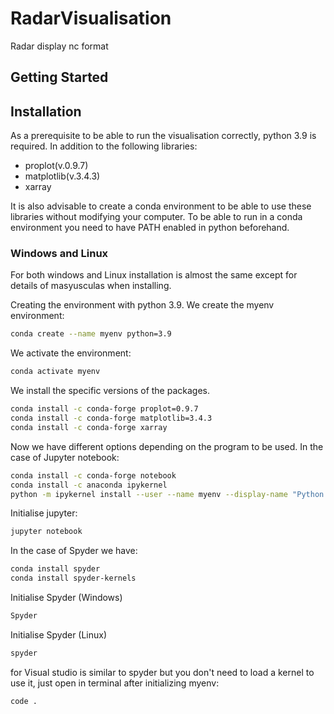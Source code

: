 # RadarVisualisation
Radar display nc format

## Getting Started

## Installation

As a prerequisite to be able to run the visualisation correctly, python 3.9 is required. In addition to the following libraries:

- proplot(v.0.9.7)
- matplotlib(v.3.4.3)
- xarray

It is also advisable to create a conda environment to be able to use these libraries without modifying your computer. To be able to run in a conda environment you need to have PATH enabled in python beforehand.

### Windows and Linux

For both windows and Linux installation is almost the same except for details of masyusculas when installing.

Creating the environment with python 3.9. We create the myenv environment:

```sh
conda create --name myenv python=3.9
```

We activate the environment:

```sh
conda activate myenv
```

We install the specific versions of the packages. 

```sh
conda install -c conda-forge proplot=0.9.7
conda install -c conda-forge matplotlib=3.4.3
conda install -c conda-forge xarray
```
Now we have different options depending on the program to be used. In the case of Jupyter notebook:

```sh
conda install -c conda-forge notebook
conda install -c anaconda ipykernel
python -m ipykernel install --user --name myenv --display-name "Python (myenv)"
```

Initialise jupyter:

```sh
jupyter notebook
```
In the case of Spyder we have:

```sh
conda install spyder
conda install spyder-kernels
```

Initialise Spyder (Windows)

```sh
Spyder
```
Initialise Spyder (Linux)

```sh
spyder
```

for Visual studio is similar to spyder but you don't need to load a kernel to use it, just open in terminal after initializing myenv:

```sh
code .
```


